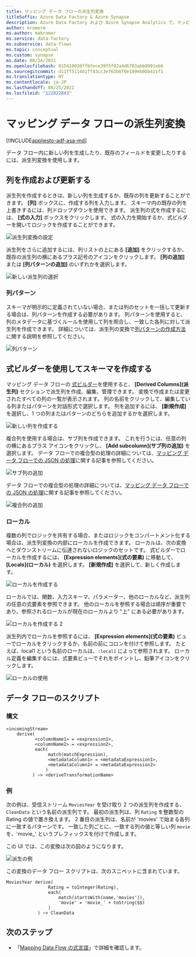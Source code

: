 ```yaml
---
title: マッピング データ フローの派生列変換
titleSuffix: Azure Data Factory & Azure Synapse
description: Azure Data Factory および Azure Synapse Analytics で、マッピング データ フローの派生列変換を使用して、大規模にデータを変換する方法について説明します。
author: kromerm
ms.author: makromer
ms.service: data-factory
ms.subservice: data-flows
ms.topic: conceptual
ms.custom: synapse
ms.date: 08/24/2021
ms.openlocfilehash: 815410030ffbfece39f5f92a4d6783abb8991eb6
ms.sourcegitcommit: d11ff5114d1ff43cc3e763b8f8e189eb0bb411f1
ms.translationtype: HT
ms.contentlocale: ja-JP
ms.lasthandoff: 08/25/2021
ms.locfileid: "122822843"
---
```

# <a name="derived-column-transformation-in-mapping-data-flow"></a>マッピング データ フローの派生列変換

[!INCLUDE[appliesto-adf-asa-md](includes/appliesto-adf-asa-md.md)]

データ フロー内に新しい列を生成したり、既存のフィールドを変更したりするには、派生列変換を使用します。

## <a name="create-and-update-columns"></a>列を作成および更新する

派生列を作成するときは、新しい列を生成するか、既存の列を更新することができます。 **[列]** ボックスに、作成する列を入力します。 スキーマ内の既存の列を上書きするには、列ドロップダウンを使用できます。 派生列の式を作成するには、 **[式の入力]** ボックスをクリックします。 式の入力を開始するか、式ビルダーを開いてロジックを作成することができます。

![派生列変換の設定](media/data-flow/create-derive-column.png "派生列変換の設定")

派生列をさらに追加するには、列リストの上にある **[追加]** をクリックするか、既存の派生列の横にあるプラス記号のアイコンをクリックします。 **[列の追加]** または **[列パターンの追加]** のいずれかを選択します。

![新しい派生列の選択](media/data-flow/add-derived-column.png "新しい派生列の選択")

### <a name="column-patterns"></a>列パターン

スキーマが明示的に定義されていない場合、または列のセットを一括して更新する場合は、列パターンを作成する必要があります。 列パターンを使用すると、列のメタデータに基づくルールを使用して列を照合し、一致した各列に対して派生列を作成できます。 詳細については、派生列の変換で[列パターンの作成方法](concepts-data-flow-column-pattern.md#column-patterns-in-derived-column-and-aggregate)に関する説明を参照してください。

![列パターン](media/data-flow/column-pattern-derive.png "列パターン")

## <a name="building-schemas-using-the-expression-builder"></a>式ビルダーを使用してスキーマを作成する

マッピング データ フローの [式ビルダー](concepts-data-flow-expression-builder.md)を使用すると、 **[Derived Columns]\(派生列\)** セクションで派生列を作成、編集、管理できます。 変換で作成または変更されたすべての列の一覧が表示されます。 列の名前をクリックして、編集している列またはパターンを対話形式で選択します。 列を追加するには、 **[新規作成]** を選択し、1 つの列またはパターンのどちらを追加するかを選択します。

![新しい列を作成する](media/data-flow/derive-add-column.png "新しい列を作成する")

複合列を使用する場合は、サブ列を作成できます。 これを行うには、任意の列の横にあるプラス アイコンをクリックし、 **[Add subcolumn]\(サブ列の追加\)** を選択します。 データ フローでの複合型の処理の詳細については、[マッピング データ フローでの JSON の処理](format-json.md#mapping-data-flow-properties)に関する記事を参照してください。

![サブ列の追加](media/data-flow/derive-add-subcolumn.png "サブ列の追加")

データ フローでの複合型の処理の詳細については、[マッピング データ フローでの JSON の処理](format-json.md#mapping-data-flow-properties)に関する記事を参照してください。

![複合列の追加](media/data-flow/derive-complex-column.png "列の追加")

### <a name="locals"></a>ローカル

複数の列でロジックを共有する場合、またはロジックをコンパートメント化する場合は、派生列変換の内部にローカルを作成できます。 ローカルは、次の変換へとダウンストリームに伝達されないロジックのセットです。 式ビルダーでローカルを作成するには、 **[Expression elements]\(式の要素\)** に移動して、 **[Locals]\(ローカル\)** を選択します。 **[新規作成]** を選択して、新しく作成します。

![ローカルを作成する](media/data-flow/create-local.png "ローカルを作成する")

ローカルでは、関数、入力スキーマ、パラメーター、他のローカルなど、派生列の任意の式要素を参照できます。 他のローカルを参照する場合は順序が重要であり、参照されるローカルが現在のローカルより "上" にある必要があります。

![ローカルを作成する 2](media/data-flow/create-local-2.png "ローカルを作成する 2")

派生列内でローカルを参照するには、 **[Expression elements]\(式の要素\)** ビューでローカルをクリックするか、名前の前にコロンを付けて参照します。 たとえば、local1 という名前のローカルは、`:local1` によって参照されます。 ローカル定義を編集するには、式要素ビューでそれをポイントし、鉛筆アイコンをクリックします。

![ローカルの使用](media/data-flow/using-locals.png "ローカルの使用")

## <a name="data-flow-script"></a>データ フローのスクリプト

### <a name="syntax"></a>構文

```
<incomingStream>
    derive(
           <columnName1> = <expression1>,
           <columnName2> = <expression2>,
           each(
                match(matchExpression),
                <metadataColumn1> = <metadataExpression1>,
                <metadataColumn2> = <metadataExpression2>
               )
          ) ~> <deriveTransformationName>
```

### <a name="example"></a>例

次の例は、受信ストリーム `MoviesYear` を受け取り 2 つの派生列を作成する、`CleanData` という名前の派生列です。 最初の派生列は、列 `Rating` を整数型の Rating の値で置き換えます。 2 番目の派生列は、名前が 'movies' で始まる各列に一致するパターンです。 一致した列ごとに、一致する列の値と等しい列 `movie` を、'movie_' というプレフィックスを付けて作成します。 

この UI では、この変換は次の図のようになります。

![派生の例](media/data-flow/derive-script.png "派生の例")

この変換のデータ フロー スクリプトは、次のスニペットに含まれています。

```
MoviesYear derive(
                Rating = toInteger(Rating),
                each(
                    match(startsWith(name,'movies')),
                    'movie' = 'movie_' + toString($$)
                )
            ) ~> CleanData
```

## <a name="next-steps"></a>次のステップ

- 「[Mapping Data Flow の式言語](data-flow-expression-functions.md)」で詳細を確認します。
